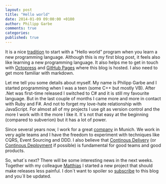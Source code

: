 ```yaml
---
layout: post
title: "Hello world"
date: 2014-01-09 09:00:00 +0100
author: Philipp Garbe
comments: true
categories:
published: true
---
```


It is a nice [tradition](http://en.wikipedia.org/wiki/Hello_world_program) to start with a "Hello world" program when you learn a new programming language. Although this is my first blog post, it feels also like learning a new programming language. It also helps me to get in touch with [Octopress](http://octopress.org/) and [GitHub Pages](http://pages.github.com/) where this blog is hosted. I also need to get more familiar with markdown.

Let me tell you some details about myself. My name is Philipp Garbe and I started programming when I was a teen (some C++ but mostly VB). After .Net was first-time released I switched to C# and it is still my favourite language. But in the last couple of months I came more and more in contact with Ruby and F#. And not to forget my love-hate relationship with JavaScript. For almost all of my projects I use git as version control and the more I work with it the more I like it. It´s not that easy at the beginning (compared to subverion) but it has a lot of power.

Since several years now, I work for a great [company](http://www.autoscout24.de) in Munich. We work in very agile teams and I have the freedom to experiment with techniques like CQRS, Event Sourcing and DDD. I also believe that  [Continous Delivery](http://continuousdelivery.com/) (or [Continous Deployment](http://continuousdelivery.com/2010/08/continuous-delivery-vs-continuous-deployment/) if possible) is fundamental for good teams and good products.

So, what´s next? There will be some interesting news in the next weeks. Together with my colleague [Matthias](http://www.matthias-kainer.de) I started a new project that should make releases less painful. I don´t want to spoiler so [subscribe](http://pgarbe.github.io/atom.xml) to this blog and you´ll be updated.
